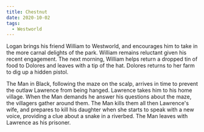 ```yaml
---
title: Chestnut
date: 2020-10-02
tags:
  - Westworld
---
```


Logan brings his friend William to Westworld, and encourages him to take in the more carnal delights of the park. William remains reluctant given his recent engagement. The next morning, William helps return a dropped tin of food to Dolores and leaves with a tip of the hat. Dolores returns to her farm to dig up a hidden pistol.

The Man in Black, following the maze on the scalp, arrives in time to prevent the outlaw Lawrence from being hanged. Lawrence takes him to his home village. When the Man demands he answer his questions about the maze, the villagers gather around them. The Man kills them all then Lawrence's wife, and prepares to kill his daughter when she starts to speak with a new voice, providing a clue about a snake in a riverbed. The Man leaves with Lawrence as his prisoner.
